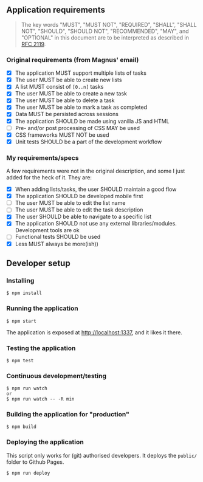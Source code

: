 ## Application requirements
> The key words "MUST", "MUST NOT", "REQUIRED", "SHALL", "SHALL NOT", "SHOULD",
"SHOULD NOT", "RECOMMENDED",  "MAY", and "OPTIONAL" in this document
are to be interpreted as described in [RFC 2119](https://www.ietf.org/rfc/rfc2119.txt).

### Original requirements (from Magnus' email)
- [x] The application MUST support multiple lists of tasks
- [x] The user MUST be able to create new lists
- [x] A list MUST consist of `[0..n]` tasks
- [x] The user MUST be able to create a new task
- [x] The user MUST be able to delete a task
- [x] The user MUST be able to mark a task as completed
- [x] Data MUST be persisted across sessions
- [x] The application SHOULD be made using vanilla JS and HTML
- [ ] Pre- and/or post processing of CSS MAY be used
- [x] CSS frameworks MUST NOT be used
- [x] Unit tests SHOULD be a part of the development workflow

### My requirements/specs
A few requirements were not in the original description, and some I just added for the heck of it. They are:

- [x] When adding lists/tasks, the user SHOULD maintain a good flow
- [x] The application SHOULD be developed mobile first
- [ ] The user MUST be able to edit the list name
- [ ] The user MUST be able to edit the task description
- [x] The user SHOULD be able to navigate to a specific list
- [x] The application SHOULD not use any external libraries/modules. Development tools are ok
- [ ] Functional tests SHOULD be used
- [x] Less MUST always be more(ish))

## Developer setup

### Installing
```
$ npm install
```

### Running the application
```
$ npm start
```
The application is exposed at [http://localhost:1337](http://localhost:1337), and it likes it there.

### Testing the application
```
$ npm test
```

### Continuous development/testing
```
$ npm run watch
or
$ npm run watch -- -R min
```

### Building the application for "production"
```
$ npm build
```

### Deploying the application
This script only works for (git) authorised developers.
It deploys the `public/` folder to Github Pages.
```
$ npm run deploy
```